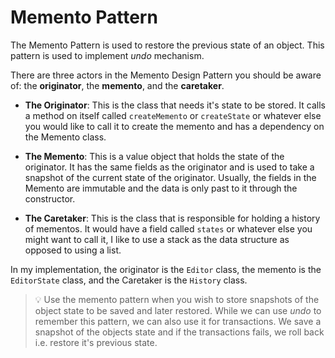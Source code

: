 # Memento Pattern

The Memento Pattern is used to restore the previous state of an object. This pattern is used to implement _undo_ mechanism.

There are three actors in the Memento Design Pattern you should be aware of: the **originator**, the **memento**, and the **caretaker**.

- **The Originator**: This is the class that needs it's state to be stored. It calls a method on itself called `createMemento` or `createState` or whatever else you would like to call it to create the memento and has a dependency on the Memento class.

- **The Memento**: This is a value object that holds the state of the originator. It has the same fields as the originator and is used to take a snapshot of the current state of the originator. Usually, the fields in the Memento are immutable and the data is only past to it through the constructor.

- **The Caretaker**: This is the class that is responsible for holding a history of mementos. It would have a field called `states` or whatever else you might want to call it, I like to use a stack as the data structure as opposed to using a list.

In my implementation, the originator is the `Editor` class, the memento is the `EditorState` class, and the Caretaker is the `History` class.

> 💡 Use the memento pattern when you wish to store snapshots of the object state to be saved and later restored. While we can use _undo_ to remember this pattern, we can also use it for transactions. We save a snapshot of the objects state and if the transactions fails, we roll back i.e. restore it's previous state.
